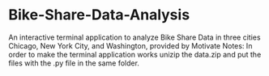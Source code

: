 # Bike-Share-Data-Analysis
An interactive terminal application to analyze Bike Share Data in three cities Chicago, New York City, and Washington, provided by Motivate
Notes:
In order to make the terminal application works unizip the data.zip and put the files with the .py file in the same folder.
